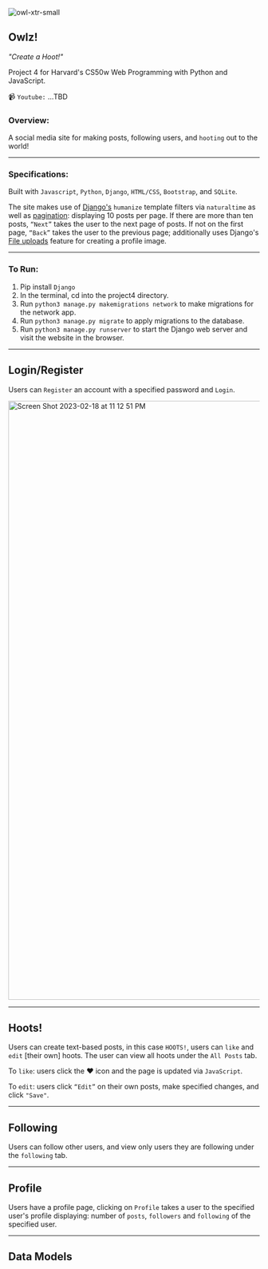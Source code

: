 ![owl-xtr-small](https://user-images.githubusercontent.com/105305546/220189533-c1352f2c-fece-4db7-8793-bfb18f840a35.png)

## Owlz! 
*"Create a Hoot!"*

Project 4 for Harvard's CS50w Web Programming with Python and JavaScript.

📹 `Youtube:` ...TBD

### Overview:
A social media site for making posts, following users, and `hooting` out to the world!

-----

### Specifications:
Built with `Javascript`, `Python`, `Django`, `HTML/CSS`, `Bootstrap`, and `SQLite`. 

The site makes use of [Django's](https://docs.djangoproject.com/en/4.1/ref/contrib/humanize/) `humanize` template filters via `naturaltime` as well as [pagination](https://docs.djangoproject.com/en/4.1/topics/pagination/): displaying 10 posts per page. If there are more than ten posts, `“Next”` takes the user to the next page of posts. If not on the first page, `“Back”` takes the user to the previous page; additionally uses Django's [File uploads](https://docs.djangoproject.com/en/4.1/topics/http/file-uploads/) feature for creating a profile image.

-----

### To Run:
1. Pip install `Django`
2. In the terminal, cd into the project4 directory.
3. Run `python3 manage.py makemigrations network` to make migrations for the network app.
4. Run `python3 manage.py migrate` to apply migrations to the database.
5. Run `python3 manage.py runserver` to start the Django web server and visit the website in the browser.

-----

## Login/Register
Users can `Register` an account with a specified password and `Login`.

<img width="1200" alt="Screen Shot 2023-02-18 at 11 12 51 PM" src="https://user-images.githubusercontent.com/105305546/219921840-2386bb05-9c16-41b8-9288-519405ff54e0.png">

-----

## Hoots!
Users can create text-based posts, in this case `HOOTS!`, users can `like` and `edit` [their own] hoots. The user can view all hoots under the `All Posts` tab.

To `like`: users click the :heart: icon and the page is updated via `JavaScript`.

To `edit`: users click `“Edit”` on their own posts, make specified changes, and click `"Save"`.

-----

## Following
Users can follow other users, and view only users they are following under the `following` tab.

-----

## Profile
Users have a profile page, clicking on `Profile` takes a user to the specified user's profile displaying: number of `posts`, `followers` and `following` of the specified user. 

-----

## Data Models
